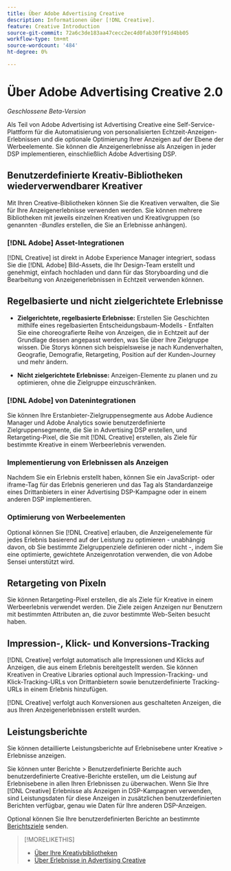 ```yaml
---
title: Über Adobe Advertising Creative
description: Informationen über [!DNL Creative].
feature: Creative Introduction
source-git-commit: 72a6c3de183aa47cecc2ec4d0fab30ff91d4bb05
workflow-type: tm+mt
source-wordcount: '484'
ht-degree: 0%

---
```


# Über Adobe Advertising Creative 2.0

*Geschlossene Beta-Version*

<!-- verify all and rewrite to include new stuff -->

Als Teil von Adobe Advertising ist Advertising Creative eine Self-Service-Plattform für die Automatisierung von personalisierten Echtzeit-Anzeigen-Erlebnissen und die optionale Optimierung Ihrer Anzeigen auf der Ebene der Werbeelemente.<!-- Verify --> Sie können die Anzeigenerlebnisse als Anzeigen in jeder DSP implementieren, einschließlich Adobe Advertising DSP.

## Benutzerdefinierte Kreativ-Bibliotheken wiederverwendbarer Kreativer

Mit Ihren Creative-Bibliotheken können Sie die Kreativen verwalten, die Sie für Ihre Anzeigenerlebnisse verwenden werden. Sie können mehrere Bibliotheken mit jeweils einzelnen Kreativen und Kreativgruppen (so genannten *-Bundles* erstellen, die Sie an Erlebnisse anhängen).

### [!DNL Adobe] Asset-Integrationen

[!DNL Creative] ist direkt in Adobe Experience Manager integriert, sodass Sie die [!DNL Adobe] Bild-Assets, die Ihr Design-Team erstellt und genehmigt, einfach hochladen und dann für das Storyboarding und die Bearbeitung von Anzeigenerlebnissen in Echtzeit verwenden können.

## Regelbasierte und nicht zielgerichtete Erlebnisse

* **Zielgerichtete, regelbasierte Erlebnisse:** Erstellen Sie Geschichten mithilfe eines regelbasierten Entscheidungsbaum-Modells - Entfalten Sie eine choreografierte Reihe von Anzeigen, die in Echtzeit auf der Grundlage dessen angepasst werden, was Sie über Ihre Zielgruppe wissen. Die Storys können sich beispielsweise je nach Kundenverhalten, Geografie, Demografie, Retargeting, Position auf der Kunden-Journey und mehr ändern.

* **Nicht zielgerichtete Erlebnisse:** Anzeigen-Elemente zu planen und zu optimieren, ohne die Zielgruppe einzuschränken.

### [!DNL Adobe] von Datenintegrationen

Sie können Ihre Erstanbieter-Zielgruppensegmente aus Adobe Audience Manager und Adobe Analytics sowie benutzerdefinierte Zielgruppensegmente, die Sie in Advertising DSP erstellen, und Retargeting-Pixel, die Sie mit [!DNL Creative] erstellen, als Ziele für bestimmte Kreative in einem Werbeerlebnis verwenden. <!-- Advertiser should be able to target all segments that are available in DSP for targeting -->

### Implementierung von Erlebnissen als Anzeigen

Nachdem Sie ein Erlebnis erstellt haben, können Sie ein JavaScript- oder iframe-Tag für das Erlebnis generieren und das Tag als Standardanzeige eines Drittanbieters in einer Advertising DSP-Kampagne oder in einem anderen DSP implementieren.<!-- Will add video and other ad formats; not sure if they'll be available for both standard and dynamic ads. -->

### Optimierung von Werbeelementen

Optional können Sie [!DNL Creative] erlauben, die Anzeigenelemente für jedes Erlebnis basierend auf der Leistung zu optimieren - unabhängig davon, ob Sie bestimmte Zielgruppenziele definieren oder nicht -, indem Sie eine optimierte, gewichtete Anzeigenrotation verwenden, die von Adobe Sensei unterstützt wird.

<!--
[!DNL Creative] serves first-party ads and triggers third-party ads for the experience based on the specified targeting (when applicable), scheduling, ad rotation, and optimization goal options 
-->

## Retargeting von Pixeln

Sie können Retargeting-Pixel erstellen, die als Ziele für Kreative in einem Werbeerlebnis verwendet werden. Die Ziele zeigen Anzeigen nur Benutzern mit bestimmten Attributen an, die zuvor bestimmte Web-Seiten besucht haben.

## Impression-, Klick- und Konversions-Tracking

[!DNL Creative] verfolgt automatisch alle Impressionen und Klicks auf Anzeigen, die aus einem Erlebnis bereitgestellt werden. Sie können Kreativen in Creative Libraries optional auch Impression-Tracking- und Klick-Tracking-URLs von Drittanbietern sowie benutzerdefinierte Tracking-URLs in einem Erlebnis hinzufügen.

[!DNL Creative] verfolgt auch Konversionen aus geschalteten Anzeigen, die aus Ihren Anzeigenerlebnissen erstellt wurden.<!-- Verify wording; anything important to add here? We do track them for all users, right? Or is it optional?  -->

<!--
 [Don't need to mention] When an ad is served, the DSP that buys the ad first tracks the impression, and then passes the impression information to [!DNL Creative]. [!DNL Creative] first tracks a click on an ad, and it then passes the click information
to the DSP.
-->

## Leistungsberichte

Sie können detaillierte Leistungsberichte auf Erlebnisebene unter Kreative > Erlebnisse anzeigen.

Sie können unter Berichte > Benutzerdefinierte Berichte auch benutzerdefinierte Creative-Berichte erstellen, um die Leistung auf Erlebnisebene in allen Ihren Erlebnissen zu überwachen. Wenn Sie Ihre [!DNL Creative] Erlebnisse als Anzeigen in DSP-Kampagnen verwenden, sind Leistungsdaten für diese Anzeigen in zusätzlichen benutzerdefinierten Berichten verfügbar, genau wie Daten für Ihre anderen DSP-Anzeigen. <!-- Verify that [!DNL Creative] users have access to ALL other reports. -->

Optional können Sie Ihre benutzerdefinierten Berichte an bestimmte [Berichtsziele](/help/dsp/reports/report-destinations/report-destination-about.md) senden.

<!--
>* [Overview of implementing Adobe Advertising Creative](/help/creative/introduction/implementation-overview.md)
>* [How the user interface is organized](/help/creative/introduction/ui.md)
-->

>[!MORELIKETHIS]
>
>* [Über Ihre Kreativbibliotheken](/help/creative/creative-libraries/creative-libraries-about.md)
>* [Über Erlebnisse in Advertising Creative](/help/creative/experiences/experience-about.md)
